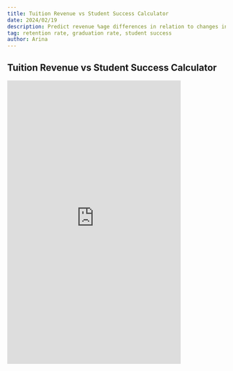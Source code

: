 ```yaml
---
title: Tuition Revenue vs Student Success Calculator
date: 2024/02/19
description: Predict revenue %age differences in relation to changes in retention and graduation rates at your university
tag: retention rate, graduation rate, student success
author: Arina
---
```


## Tuition Revenue vs Student Success Calculator


<iframe width="400" height="654" frameborder="0" scrolling="no" src="https://onedrive.live.com/embed?resid=115A764DD30B85D6%21333&authkey=%21AGBO63tfJ8hn3Vc&em=2&wdAllowInteractivity=False&AllowTyping=True&ActiveCell='calculator'!A1&Item='calculator'!A1%3AD27&wdHideGridlines=True&wdInConfigurator=True&wdInConfigurator=True"></iframe>
